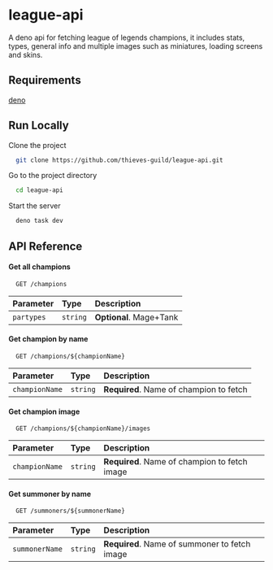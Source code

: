 
# league-api

A deno api for fetching league of legends champions, it includes stats, types, general info and multiple images such as miniatures, loading screens and skins.


## Requirements

[deno](https://deno.land/)
## Run Locally

Clone the project

```bash
  git clone https://github.com/thieves-guild/league-api.git
```

Go to the project directory

```bash
  cd league-api
```

Start the server

```bash
  deno task dev
```


## API Reference

#### Get all champions

```http
  GET /champions
```

| Parameter | Type     | Description                |
| :-------- | :------- | :------------------------- |
| `partypes` | `string` | **Optional**. Mage+Tank |

#### Get champion by name

```http
  GET /champions/${championName}
```

| Parameter | Type     | Description                       |
| :-------- | :------- | :-------------------------------- |
| `championName`      | `string` | **Required**. Name of champion to fetch |

#### Get champion image

```http
  GET /champions/${championName}/images
```

| Parameter | Type     | Description                       |
| :-------- | :------- | :-------------------------------- |
| `championName`      | `string` | **Required**. Name of champion to fetch image |


#### Get summoner by name

```http
  GET /summoners/${summonerName}
```

| Parameter | Type     | Description                       |
| :-------- | :------- | :-------------------------------- |
| `summonerName`      | `string` | **Required**. Name of summoner to fetch image |
